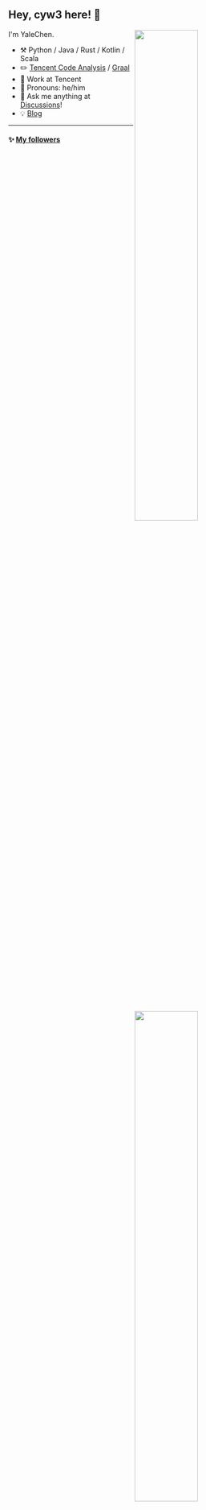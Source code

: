 ## Hey, cyw3 here! :wave:

[<img align="right" width="50%" src="https://github-readme-stats-cyw3.vercel.app/api?username=cyw3&theme=dark&show_icons=true">](https://github-readme-stats.vercel.app/api?username=cyw3&theme=dark)
[<img align="right" width="50%" src="https://github-readme-stats-cyw3.vercel.app/api?username=cyw3&show_icons=true">](https://metrics.lecoq.io/cyw3#gh-light-mode-only)

I'm YaleChen.

-   :hammer_and_pick: Python / Java / Rust / Kotlin / Scala
-   :pencil2: [Tencent Code Analysis](https://github.com/Tencent/CodeAnalysis) / [Graal](https://github.com/cyw3/graal)
-   :seedling: Work at Tencent
-   :man: Pronouns: he/him
-   :thought_balloon: Ask me anything at [Discussions](https://github.com/cyw3/cyw3/discussions/new)!
-   :bulb: [Blog](https://cyw3.github.io/)

---

#### :sparkles: [My followers](src/getTopFollowers.py)

<!--START_SECTION:top-followers-->
<table>
  <tr>
    <td align="center">
      <a href="https://github.com/angusshire">
        <img src="https://avatars2.githubusercontent.com/u/5877145" width="100px;" alt="angusshire"/>
      </a>
      <br />
      <a href="https://github.com/angusshire">Angus H.</a>
    </td>
    <td align="center">
      <a href="https://github.com/KevinHock">
        <img src="https://avatars2.githubusercontent.com/u/3076393" width="100px;" alt="KevinHock"/>
      </a>
      <br />
      <a href="https://github.com/KevinHock">KevinHock</a>
    </td>
    <td align="center">
      <a href="https://github.com/batermj">
        <img src="https://avatars2.githubusercontent.com/u/250445" width="100px;" alt="batermj"/>
      </a>
      <br />
      <a href="https://github.com/batermj">Bater.Makhabel</a>
    </td>
    <td align="center">
      <a href="https://github.com/plh2">
        <img src="https://avatars2.githubusercontent.com/u/14355994" width="100px;" alt="plh2"/>
      </a>
      <br />
      <a href="https://github.com/plh2">admin_dev</a>
    </td>
    <td align="center">
      <a href="https://github.com/nehitha15107">
        <img src="https://avatars2.githubusercontent.com/u/72698978" width="100px;" alt="nehitha15107"/>
      </a>
      <br />
      <a href="https://github.com/nehitha15107">Nehitha⁷ </a>
    </td>
    <td align="center">
      <a href="https://github.com/VoipSip">
        <img src="https://avatars2.githubusercontent.com/u/67077544" width="100px;" alt="VoipSip"/>
      </a>
      <br />
      <a href="https://github.com/VoipSip">VoipSip</a>
    </td>
    <td align="center">
      <a href="https://github.com/david-kariuki">
        <img src="https://avatars2.githubusercontent.com/u/14153276" width="100px;" alt="david-kariuki"/>
      </a>
      <br />
      <a href="https://github.com/david-kariuki">David Kariuki (DK)</a>
    </td>
  </tr>
  <tr>
    <td align="center">
      <a href="https://github.com/Karolyna84">
        <img src="https://avatars2.githubusercontent.com/u/43585182" width="100px;" alt="Karolyna84"/>
      </a>
      <br />
      <a href="https://github.com/Karolyna84">Karolyna</a>
    </td>
    <td align="center">
      <a href="https://github.com/jonassyon">
        <img src="https://avatars2.githubusercontent.com/u/88140691" width="100px;" alt="jonassyon"/>
      </a>
      <br />
      <a href="https://github.com/jonassyon">Ninja of numbers</a>
    </td>
    <td align="center">
      <a href="https://github.com/muskanmahajan37">
        <img src="https://avatars2.githubusercontent.com/u/45875834" width="100px;" alt="muskanmahajan37"/>
      </a>
      <br />
      <a href="https://github.com/muskanmahajan37">MUSKAN MAHAJAN</a>
    </td>
    <td align="center">
      <a href="https://github.com/xinyandai">
        <img src="https://avatars2.githubusercontent.com/u/11437641" width="100px;" alt="xinyandai"/>
      </a>
      <br />
      <a href="https://github.com/xinyandai">Xinyan</a>
    </td>
    <td align="center">
      <a href="https://github.com/dirambora">
        <img src="https://avatars2.githubusercontent.com/u/42798758" width="100px;" alt="dirambora"/>
      </a>
      <br />
      <a href="https://github.com/dirambora">Diram</a>
    </td>
    <td align="center">
      <a href="https://github.com/toum120">
        <img src="https://avatars2.githubusercontent.com/u/57785890" width="100px;" alt="toum120"/>
      </a>
      <br />
      <a href="https://github.com/toum120">公鸡</a>
    </td>
    <td align="center">
      <a href="https://github.com/EPhaha">
        <img src="https://avatars2.githubusercontent.com/u/31117665" width="100px;" alt="EPhaha"/>
      </a>
      <br />
      <a href="https://github.com/EPhaha">EP</a>
    </td>
  </tr>
  <tr>
    <td align="center">
      <a href="https://github.com/Jing0">
        <img src="https://avatars2.githubusercontent.com/u/5902591" width="100px;" alt="Jing0"/>
      </a>
      <br />
      <a href="https://github.com/Jing0">Jack Guo</a>
    </td>
    <td align="center">
      <a href="https://github.com/Lingghh">
        <img src="https://avatars2.githubusercontent.com/u/5992684" width="100px;" alt="Lingghh"/>
      </a>
      <br />
      <a href="https://github.com/Lingghh">Jero</a>
    </td>
    <td align="center">
      <a href="https://github.com/raintion">
        <img src="https://avatars2.githubusercontent.com/u/1519473" width="100px;" alt="raintion"/>
      </a>
      <br />
      <a href="https://github.com/raintion">雨山</a>
    </td>
    <td align="center">
      <a href="https://github.com/sdz630">
        <img src="https://avatars2.githubusercontent.com/u/42371061" width="100px;" alt="sdz630"/>
      </a>
      <br />
      <a href="https://github.com/sdz630">Hillo World</a>
    </td>
    <td align="center">
      <a href="https://github.com/aaaa-j">
        <img src="https://avatars2.githubusercontent.com/u/70736600" width="100px;" alt="aaaa-j"/>
      </a>
      <br />
      <a href="https://github.com/aaaa-j">aaaa.x</a>
    </td>
    <td align="center">
      <a href="https://github.com/wuyalan">
        <img src="https://avatars2.githubusercontent.com/u/17400897" width="100px;" alt="wuyalan"/>
      </a>
      <br />
      <a href="https://github.com/wuyalan">Alan Wu</a>
    </td>
    <td align="center">
      <a href="https://github.com/justforfun001">
        <img src="https://avatars2.githubusercontent.com/u/35220012" width="100px;" alt="justforfun001"/>
      </a>
      <br />
      <a href="https://github.com/justforfun001">justforfun001</a>
    </td>
  </tr>
</table>
<!--END_SECTION:top-followers-->

---

<!--END_SECTION:waka-->

---
